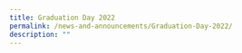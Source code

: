 ```yaml
---
title: Graduation Day 2022
permalink: /news-and-announcements/Graduation-Day-2022/
description: ""
---
```

